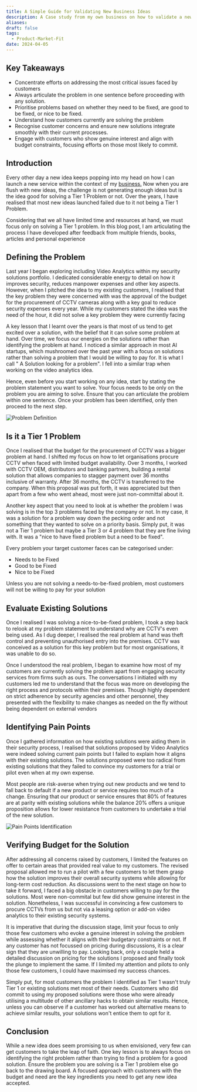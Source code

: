 ```yaml
---
title: A Simple Guide for Validating New Business Ideas
description: A Case study from my own business on how to validate a new business idea to achieve product market fir
aliases: 
draft: false
tags:
  - Product-Market-Fit
date: 2024-04-05
---
```


## Key Takeaways

- Concentrate efforts on addressing the most critical issues faced by customers
- Always articulate the problem in one sentence before proceeding with any solution.
- Prioritise problems based on whether they need to be fixed, are good to be fixed, or nice to be fixed.
- Understand how customers currently are solving the problem
- Recognise customer concerns and ensure new solutions integrate smoothly with their current processes.
- Engage with customers who show genuine interest and align with budget constraints, focusing efforts on those most likely to commit.

## Introduction

Every other day a new idea keeps popping into my head on how I can launch a new service within the context of my [business.](https://knighthood.co) Now when you are flush with new ideas, the challenge is not generating enough ideas but is the idea good for solving a Tier 1 Problem or not. Over the years, I have realised that most new ideas launched failed due to it not being a Tier 1 Problem.

Considering that we all have limited time and resources at hand, we must focus only on solving a Tier 1 problem. In this blog post, I am articulating the process I have developed after feedback from multiple friends, books, articles and personal experience

## Defining the Problem

Last year I began exploring including Video Analytics within my security solutions portfolio. I dedicated considerable energy to detail on how it improves security, reduces manpower expenses and other key aspects. However, when I pitched the idea to my existing customers, I realised that the key problem they were concerned with was the approval of the budget for the procurement of CCTV cameras along with a key goal to reduce security expenses every year. While my customers stated the idea was the need of the hour, it did not solve a key problem they were currently facing

A key lesson that I learnt over the years is that most of us tend to get excited over a solution, with the belief that it can solve some problem at hand. Over time, we focus our energies on the solutions rather than identifying the problem at hand. I noticed a similar approach in most AI startups, which mushroomed over the past year with a focus on solutions rather than solving a problem that I would be willing to pay for. It is what I call " A Solution looking for a problem". I fell into a similar trap when working on the video analytics idea.

Hence, even before you start working on any idea, start by stating the problem statement you want to solve. Your focus needs to be only on the problem you are aiming to solve. Ensure that you can articulate the problem within one sentence. Once your problem has been identified, only then proceed to the next step.

![Problem Definition](https://i.imgur.com/BYZQdCS.png)

## Is it a Tier 1 Problem

Once I realised that the budget for the procurement of CCTV was a bigger problem at hand. I shifted my focus on how to let organisations procure CCTV when faced with limited budget availability. Over 3 months, I worked with CCTV OEM, distributors and banking partners, building a rental solution that allows companies to stagger payment over 36 months inclusive of warranty. After 36 months, the CCTV is transferred to the company. When this proposal was put forth, it was appreciated but then apart from a few who went ahead, most were just non-committal about it.

Another key aspect that you need to look at is whether the problem I was solving is in the top 3 problems faced by the company or not. In my case, it was a solution for a problem way down the pecking order and not something that they wanted to solve on a priority basis. Simply put, it was not a Tier 1 problem but maybe a Tier 3 or 4 problem that they are fine living with. It was a "nice to have fixed problem but a need to be fixed".

Every problem your target customer faces can be categorised under:

- Needs to be Fixed
- Good to be Fixed
- Nice to be Fixed

Unless you are not solving a needs-to-be-fixed problem, most customers will not be willing to pay for your solution

## Evaluate Existing Solutions

Once I realised I was solving a nice-to-be-fixed problem, I took a step back to relook at my problem statement to understand why are CCTV's even being used. As I dug deeper, I realised the real problem at hand was theft control and preventing unauthorised entry into the premises. CCTV was conceived as a solution for this key problem but for most organisations, it was unable to do so.

Once I understood the real problem, I began to examine how most of my customers are currently solving the problem apart from engaging security services from firms such as ours. The conversations I initiated with my customers led me to understand that the focus was more on developing the right process and protocols within their premises. Though highly dependent on strict adherence by security agencies and other personnel, they presented with the flexibility to make changes as needed on the fly without being dependent on external vendors

## Identifying Pain Points

Once I gathered information on how existing solutions were aiding them in their security process, I realised that solutions proposed by Video Analytics were indeed solving current pain points but I failed to explain how it aligns with their existing solutions. The solutions proposed were too radical from existing solutions that they failed to convince my customers for a trial or pilot even when at my own expense.

Most people are risk-averse when trying out new products and we tend to fall back to default if a new product or service requires too much of a change. Ensuring that our product or service ensures that 80% of features are at parity with existing solutions while the balance 20% offers a unique proposition allows for lower resistance from customers to undertake a trial of the new solution.

![Pain Points Identification](https://i.imgur.com/VsSJ0Vk.png)
## Verifying Budget for the Solution

After addressing all concerns raised by customers, I limited the features on offer to certain areas that provided real value to my customers. The revised proposal allowed me to run a pilot with a few customers to let them grasp how the solution improves their overall security systems while allowing for long-term cost reduction. As discussions went to the next stage on how to take it forward, I faced a big obstacle in customers willing to pay for the solutions. Most were non-commital but few did show genuine interest in the solution. Nonetheless, I was successful in convincing a few customers to procure CCTVs from us but not via a leasing option or add-on video analytics to their existing security systems.

It is imperative that during the discussion stage, limit your focus to only those few customers who evoke a genuine interest in solving the problem while assessing whether it aligns with their budgetary constraints or not. If any customer has not focussed on pricing during discussions, it is a clear sign that they are unwilling to pay. Looking back, only a couple held a detailed discussion on pricing for the solutions I proposed and finally took the plunge to implement the same. If I limited my attention and pilots to only those few customers, I could have maximised my success chances.

Simply put, for most customers the problem I identified as Tier 1 wasn't truly Tier 1 or existing solutions met most of their needs. Customers who did commit to using my proposed solutions were those who were already utilising a multitude of other ancillary hacks to obtain similar results. Hence, unless you can observe if a customer has worked out alternative means to achieve similar results, your solutions won't entice them to opt for it.

## Conclusion

While a new idea does seem promising to us when envisioned, very few can get customers to take the leap of faith. One key lesson is to always focus on identifying the right problem rather than trying to find a problem for a good solution. Ensure the problem you are solving is a Tier 1 problem else go back to the drawing board. A focused approach with customers with the budget and need are the key ingredients you need to get any new idea accepted.
